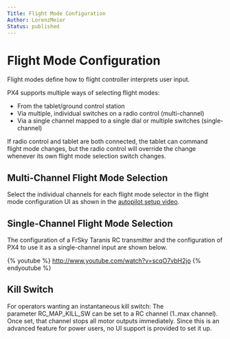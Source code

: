 ```yaml
---
Title: Flight Mode Configuration
Author: LorenzMeier
Status: published
---
```


# Flight Mode Configuration

Flight modes define how to flight controller interprets user input.

PX4 supports multiple ways of selecting flight modes:

- From the tablet/ground control station
- Via multiple, individual switches on a radio control (multi-channel)
- Via a single channel mapped to a single dial or multiple switches
  (single-channel)

If radio control and tablet are both connected, the tablet can command
flight mode changes, but the radio control will override the change
whenever its own flight mode selection switch changes.

## Multi-Channel Flight Mode Selection

Select the individual channels for each flight mode selector in the
flight mode configuration UI as shown in the [autopilot setup
video](autopilot_configuration.md).

## Single-Channel Flight Mode Selection

The configuration of a FrSky Taranis RC transmitter and the
configuration of PX4 to use it as a single-channel input are shown
below.

{% youtube %}
http://www.youtube.com/watch?v=scqO7vbH2jo
{% endyoutube %}


## Kill Switch

For operators wanting an instantaneous kill switch: The
parameter RC_MAP_KILL_SW can be set to a RC channel (1..max channel).
Once set, that channel stops all motor outputs immediately. Since this
is an advanced feature for power users, no UI support is provided to set
it up.
